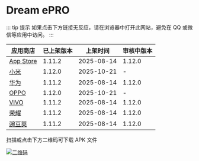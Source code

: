 # Dream ePRO <Badge type="tip" text="1.12.0" />

::: tip 提示
如果点击下方链接无反应，请在浏览器中打开此网站，避免在 QQ 或微信等应用中访问。
:::

| 应用商店 | 已上架版本 | 上架时间 | 审核中版本 |
| --- | --- | --- | --- |
| [App Store](https://apps.apple.com/cn/app/dream-epro/id1584312399) | 1.11.2 | 2025-08-14 | 1.12.0 |
| [小米](https://app.mi.com/details?id=com.clinflash.epro.luoxin) | 1.12.0 | 2025-10-21 | - |
| [华为](https://appgallery.huawei.com/app/C104698125) | 1.11.2 | 2025-08-14 | 1.12.0 |
| [OPPO](https://app.cdo.oppomobile.com/home/detail?app_id=30672361) | 1.12.0 | 2025-10-21 | - |
| [VIVO](https://h5coml.vivo.com.cn/h5coml/appdetail_h5/browser_v2/index.html?appId=3335933) | 1.11.2 | 2025-08-14 | 1.12.0 |
| [荣耀](https://appmarket-h5.cloud.honor.com/h5/share/latest/index.html?shareId=1868482113379164160) | 1.11.2 | 2025-08-14 | 1.12.0 |
| [豌豆荚](https://www.wandoujia.com/apps/8304440) | 1.11.2 | 2025-08-14 | 1.12.0 |

扫描或点击下方二维码可下载 APK 文件

[![二维码](https://52webs.free.i.ng/?data=https://ecoa-test.clinflash.net/dl/dream-epro-release.apk)](https://ecoa-test.clinflash.net/dl/dream-epro-release.apk)
